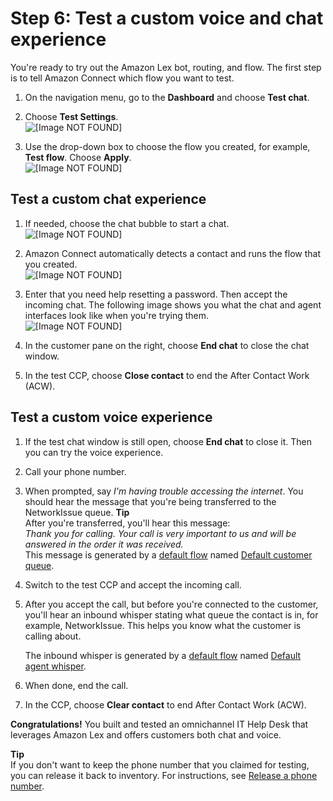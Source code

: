 # Step 6: Test a custom voice and chat experience<a name="tutorial1-try-it"></a>

You're ready to try out the Amazon Lex bot, routing, and flow\. The first step is to tell Amazon Connect which flow you want to test\.

1. On the navigation menu, go to the **Dashboard** and choose **Test chat**\.

1. Choose **Test Settings**\.  
![\[Image NOT FOUND\]](http://docs.aws.amazon.com/connect/latest/adminguide/images/tutorial1-test-settings1.png)

1. Use the drop\-down box to choose the flow you created, for example, **Test flow**\. Choose **Apply**\.  
![\[Image NOT FOUND\]](http://docs.aws.amazon.com/connect/latest/adminguide/images/tutorial1-test-settings2.png)

## Test a custom chat experience<a name="tutorial1-try-it-chat"></a>

1. If needed, choose the chat bubble to start a chat\.  
![\[Image NOT FOUND\]](http://docs.aws.amazon.com/connect/latest/adminguide/images/tutorial1-chat-bubble.png)

1. Amazon Connect automatically detects a contact and runs the flow that you created\.  
![\[Image NOT FOUND\]](http://docs.aws.amazon.com/connect/latest/adminguide/images/tutorial1-test-chat2.png)

1. Enter that you need help resetting a password\. Then accept the incoming chat\. The following image shows you what the chat and agent interfaces look like when you're trying them\.  
![\[Image NOT FOUND\]](http://docs.aws.amazon.com/connect/latest/adminguide/images/tutorial1-test-chat3.png)

1. In the customer pane on the right, choose **End chat** to close the chat window\.

1. In the test CCP, choose **Close contact** to end the After Contact Work \(ACW\)\.

## Test a custom voice experience<a name="tutorial1-try-it-voice"></a>



1. If the test chat window is still open, choose **End chat** to close it\. Then you can try the voice experience\.

1. Call your phone number\.

1. When prompted, say *I'm having trouble accessing the internet*\. You should hear the message that you're being transferred to the NetworkIssue queue\.
**Tip**  
After you're transferred, you'll hear this message:   
*Thank you for calling\. Your call is very important to us and will be answered in the order it was received\.*  
This message is generated by a [default flow](contact-flow-default.md) named [Default customer queue](default-customer-queue.md)\.

1. Switch to the test CCP and accept the incoming call\.

1. After you accept the call, but before you're connected to the customer, you'll hear an inbound whisper stating what queue the contact is in, for example, NetworkIssue\. This helps you know what the customer is calling about\.

   The inbound whisper is generated by a [default flow](contact-flow-default.md) named [Default agent whisper](default-agent-whisper.md)\.

1. When done, end the call\.

1. In the CCP, choose **Clear contact** to end After Contact Work \(ACW\)\.

**Congratulations\!** You built and tested an omnichannel IT Help Desk that leverages Amazon Lex and offers customers both chat and voice\. 

**Tip**  
If you don't want to keep the phone number that you claimed for testing, you can release it back to inventory\. For instructions, see [Release a phone number](release-phone-number.md)\.